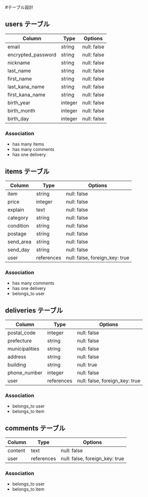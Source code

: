 #テーブル設計

## users テーブル

| Column             | Type    | Options     |
|------------------- | ------- | ----------- |
| email              | string  | null: false |
| encrypted_password | string  | null: false |
| nickname           | string  | null: false |
| last_name          | string  | null: false |
| first_name         | string  | null: false |
| last_kana_name     | string  | null: false |
| first_kana_name    | string  | null: false |
| birth_year         | integer | null: false |
| birth_month        | integer | null: false |
| birth_day          | integer | null: false |

### Association

- has many items
- has many comments
- has one delivery 

## items テーブル

| Column    | Type       | Options                        |
| --------- | ---------- | ------------------------------ |
| item      | string     | null: false                    |
| price     | integer    | null: false                    |
| explain   | text       | null: false                    |
| category  | string     | null: false                    |
| condition | string     | null: false                    |
| postage   | string     | null: false                    |
| send_area | string     | null: false                    |
| send_day  | string     | null: false                    |
| user      | references | null: false, foreign_key: true |

### Association

- has many comments
- has one delivery
- belongs_to user

## deliveries テーブル

| Column         | Type       | Options                        |
| -------------- | ---------- | ------------------------------ |
| postal_code    | integer    | null: false                    |
| prefecture     | string     | null: false                    |
| municipalities | string     | null: false                    |
| address        | string     | null: false                    |
| building       | string     | null: true                     |
| phone_number   | integer    | null: false                    |
| user           | references | null: false, foreign_key: true |

### Association

- belongs_to user
- belongs_to item

## comments テーブル

| Column  | Type       | Options                        |
| ------- | ---------- | ------------------------------ |
| content | text       | null: false                    |
| user    | references | null: false, foreign_key: true |

### Association

- belongs_to user
- belongs_to item